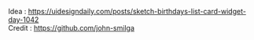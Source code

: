 Idea : https://uidesigndaily.com/posts/sketch-birthdays-list-card-widget-day-1042 <br/>
Credit : https://github.com/john-smilga
